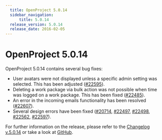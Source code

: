 ```yaml
---
  title: OpenProject 5.0.14
  sidebar_navigation:
      title: 5.0.14
  release_version: 5.0.14
  release_date: 2016-02-05
---
```



# OpenProject 5.0.14

OpenProject 5.0.14 contains several bug fixes:

  - User avatars were not displayed unless a specific admin setting was
    selected. This has been adjusted
    ([\#22595](https://community.openproject.org/work_packages/22595/activity)).
  - Deleting a work package via bulk action was not possible when time
    was logged on a work package. This has been fixed
    ([\#22485](https://community.openproject.org/work_packages/22485/activity)).
  - An error in the incoming emails functionality has been resolved
    ([\#22607](https://community.openproject.org/work_packages/22607/activity)).
  - Several design errors have been fixed
    ([\#20714](https://community.openproject.org/work_packages/20714/activity),
    [\#22497](https://community.openproject.org/work_packages/22497/activity),
    [\#22498](https://community.openproject.org/work_packages/22498/activity),
    [\#22562](https://community.openproject.org/work_packages/22562/activity),
    [\#22597](https://community.openproject.org/work_packages/22597/activity)).

For further information on the release, please refer to the [Changelog
v.5.0.14](https://community.openproject.org/versions/799) or take a look
at [GitHub](https://github.com/opf/openproject/tree/v5.0.14).


